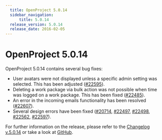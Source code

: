 ```yaml
---
  title: OpenProject 5.0.14
  sidebar_navigation:
      title: 5.0.14
  release_version: 5.0.14
  release_date: 2016-02-05
---
```



# OpenProject 5.0.14

OpenProject 5.0.14 contains several bug fixes:

  - User avatars were not displayed unless a specific admin setting was
    selected. This has been adjusted
    ([\#22595](https://community.openproject.org/work_packages/22595/activity)).
  - Deleting a work package via bulk action was not possible when time
    was logged on a work package. This has been fixed
    ([\#22485](https://community.openproject.org/work_packages/22485/activity)).
  - An error in the incoming emails functionality has been resolved
    ([\#22607](https://community.openproject.org/work_packages/22607/activity)).
  - Several design errors have been fixed
    ([\#20714](https://community.openproject.org/work_packages/20714/activity),
    [\#22497](https://community.openproject.org/work_packages/22497/activity),
    [\#22498](https://community.openproject.org/work_packages/22498/activity),
    [\#22562](https://community.openproject.org/work_packages/22562/activity),
    [\#22597](https://community.openproject.org/work_packages/22597/activity)).

For further information on the release, please refer to the [Changelog
v.5.0.14](https://community.openproject.org/versions/799) or take a look
at [GitHub](https://github.com/opf/openproject/tree/v5.0.14).


